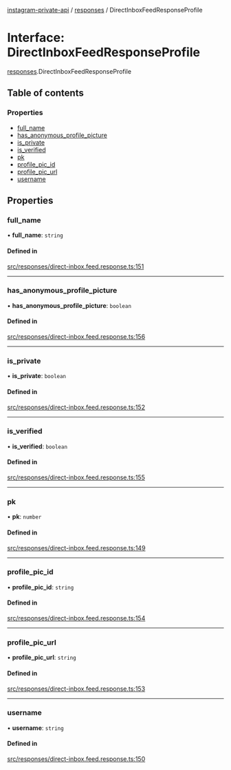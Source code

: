 [instagram-private-api](../../README.md) / [responses](../../modules/responses.md) / DirectInboxFeedResponseProfile

# Interface: DirectInboxFeedResponseProfile

[responses](../../modules/responses.md).DirectInboxFeedResponseProfile

## Table of contents

### Properties

- [full\_name](DirectInboxFeedResponseProfile.md#full_name)
- [has\_anonymous\_profile\_picture](DirectInboxFeedResponseProfile.md#has_anonymous_profile_picture)
- [is\_private](DirectInboxFeedResponseProfile.md#is_private)
- [is\_verified](DirectInboxFeedResponseProfile.md#is_verified)
- [pk](DirectInboxFeedResponseProfile.md#pk)
- [profile\_pic\_id](DirectInboxFeedResponseProfile.md#profile_pic_id)
- [profile\_pic\_url](DirectInboxFeedResponseProfile.md#profile_pic_url)
- [username](DirectInboxFeedResponseProfile.md#username)

## Properties

### full\_name

• **full\_name**: `string`

#### Defined in

[src/responses/direct-inbox.feed.response.ts:151](https://github.com/Nerixyz/instagram-private-api/blob/4971f34/src/responses/direct-inbox.feed.response.ts#L151)

___

### has\_anonymous\_profile\_picture

• **has\_anonymous\_profile\_picture**: `boolean`

#### Defined in

[src/responses/direct-inbox.feed.response.ts:156](https://github.com/Nerixyz/instagram-private-api/blob/4971f34/src/responses/direct-inbox.feed.response.ts#L156)

___

### is\_private

• **is\_private**: `boolean`

#### Defined in

[src/responses/direct-inbox.feed.response.ts:152](https://github.com/Nerixyz/instagram-private-api/blob/4971f34/src/responses/direct-inbox.feed.response.ts#L152)

___

### is\_verified

• **is\_verified**: `boolean`

#### Defined in

[src/responses/direct-inbox.feed.response.ts:155](https://github.com/Nerixyz/instagram-private-api/blob/4971f34/src/responses/direct-inbox.feed.response.ts#L155)

___

### pk

• **pk**: `number`

#### Defined in

[src/responses/direct-inbox.feed.response.ts:149](https://github.com/Nerixyz/instagram-private-api/blob/4971f34/src/responses/direct-inbox.feed.response.ts#L149)

___

### profile\_pic\_id

• **profile\_pic\_id**: `string`

#### Defined in

[src/responses/direct-inbox.feed.response.ts:154](https://github.com/Nerixyz/instagram-private-api/blob/4971f34/src/responses/direct-inbox.feed.response.ts#L154)

___

### profile\_pic\_url

• **profile\_pic\_url**: `string`

#### Defined in

[src/responses/direct-inbox.feed.response.ts:153](https://github.com/Nerixyz/instagram-private-api/blob/4971f34/src/responses/direct-inbox.feed.response.ts#L153)

___

### username

• **username**: `string`

#### Defined in

[src/responses/direct-inbox.feed.response.ts:150](https://github.com/Nerixyz/instagram-private-api/blob/4971f34/src/responses/direct-inbox.feed.response.ts#L150)
